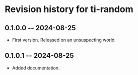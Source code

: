 # Revision history for ti-random

## 0.1.0.0 -- 2024-08-25

* First version. Released on an unsuspecting world.

## 0.1.0.1 -- 2024-08-25

- Added documentation.
